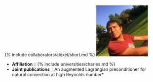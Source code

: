 {% include collaborators/alexei/short.md %}
<img src="/assets/img/collaborators/alexei.jpeg" alt="Alexei Gazca" width="167" />
- **Affiliation** <code>&#124;</code> {% include universities/charles.md %}
- **Joint publications** <code>&#124;</code> An augmented Lagrangian preconditioner for natural convection at high Reynolds number*